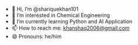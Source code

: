 - 👋 Hi, I’m @shariquekhan101
- 👀 I’m interested in Chemical Engineering
- 🌱 I’m currently learning Python and AI Application
- 📫 How to reach me: khanshaq2006@gmail.com
- 😄 Pronouns: he/him

<!---
shariquekhan101/shariquekhan101 is a ✨ special ✨ repository because its `README.md` (this file) appears on your GitHub profile.
You can click the Preview link to take a look at your changes.
--->
